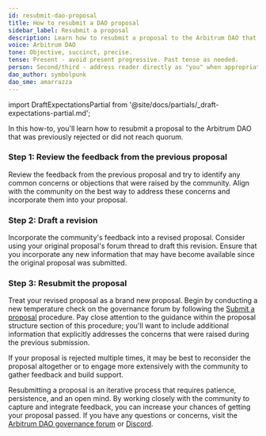 ```yaml
---
id: resubmit-dao-proposal
title: How to resubmit a DAO proposal
sidebar_label: Resubmit a proposal
description: Learn how to resubmit a proposal to the Arbitrum DAO that was previously rejected or did not reach quorum.
voice: Arbitrum DAO
tone: Objective, succinct, precise.
tense: Present - avoid present progressive. Past tense as needed.
person: Second/third - address reader directly as "you" when appropriate, refer to the DAO as the DAO, not as "we".
dao_author: symbolpunk
dao_sme: amarrazza
---
```


import DraftExpectationsPartial from '@site/docs/partials/_draft-expectations-partial.md'; 

<DraftExpectationsPartial />

In this how-to, you'll learn how to resubmit a proposal to the Arbitrum DAO that was previously rejected or did not reach quorum.

### Step 1: Review the feedback from the previous proposal

Review the feedback from the previous proposal and try to identify any common concerns or objections that were raised by the community. Align with the community on the best way to address these concerns and incorporate them into your proposal.

### Step 2: Draft a revision

Incorporate the community's feedback into a revised proposal. Consider using your original proposal's forum thread to draft this revision. Ensure that you incorporate any new information that may have become available since the original proposal was submitted.

### Step 3: Resubmit the proposal

Treat your revised proposal as a brand new proposal. Begin by conducting a new temperature check on the governance forum by following the [Submit a proposal](./create-submit-dao-proposal.md) procedure. Pay close attention to the guidance within the proposal structure section of this procedure; you'll want to include additional information that explicitly addresses the concerns that were raised during the previous submission.

If your proposal is rejected multiple times, it may be best to reconsider the proposal altogether or to engage more extensively with the community to gather feedback and build support.

Resubmitting a proposal is an iterative process that requires patience, persistence, and an open mind. By working closely with the community to capture and integrate feedback, you can increase your chances of getting your proposal passed. If you have any questions or concerns, visit the [Arbitrum DAO governance forum](https://forum.arbitrum.io/) or [Discord](https://www.discord.gg/arbitrum).